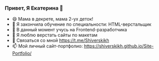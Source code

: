 ### Привет, Я Екатерина 👋



- 😄 Мама в декрете, мама 2-ух деток!
- 🔭 Я закончила обучение по специальности: HTML-верстальщик
- 🌱 В данный момент учусь на Frontend-разработчика
- 👯 Я люблю верстать сайты по макетам
- 💬 Связаться со мной https://t.me/Shiverskikh
- 📫 Мой личный сайт-портфолио: https://shiverskikh.github.io/Site-Portfolio/

